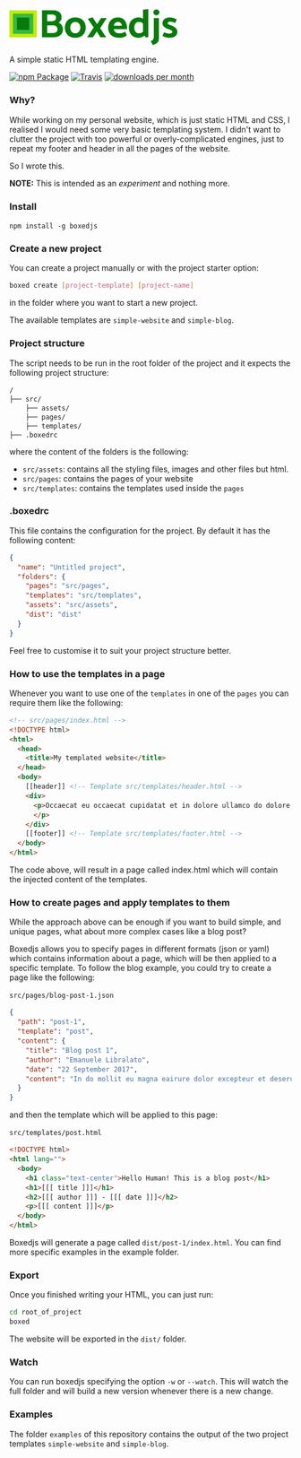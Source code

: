 <img src="https://github.com/10ko/boxedjs-logo/blob/master/logo.svg" alt="boxedjs logo" width="300px" />

A simple static HTML templating engine.


[![npm Package](https://img.shields.io/npm/v/boxedjs.svg?style=flat-square)](https://www.npmjs.org/package/boxedjs)
[![Travis](https://img.shields.io/travis/10ko/boxedjs.svg?style=flat-square)]() [![downloads per month](http://img.shields.io/npm/dm/boxedjs.svg?style=flat-square)](https://www.npmjs.org/package/boxedjs)


### Why?
While working on my personal website, which is just static HTML and CSS, I realised I would need some very basic templating system.
I didn't want to clutter the project with too powerful or overly-complicated engines, just to repeat my footer and header in all the pages of the website.

So I wrote this.

**NOTE:** This is intended as an *experiment* and nothing more.


### Install

```
npm install -g boxedjs
```

### Create a new project
You can create a project manually or with the project starter option:
```bash
boxed create [project-template] [project-name]
```
in the folder where you want to start a new project.

The available templates are `simple-website` and `simple-blog`.

### Project structure
The script needs to be run in the root folder of the project and it expects the following project structure:
```
/
├── src/
    ├── assets/
    ├── pages/
    ├── templates/
├── .boxedrc
```
where the content of the folders is the following:
- `src/assets`: contains all the styling files, images and other files but html.
- `src/pages`: contains the pages of your website
- `src/templates`: contains the templates used inside the `pages`

### .boxedrc
This file contains the configuration for the project.
By default it has the following content:
```json
{
  "name": "Untitled project",
  "folders": {
    "pages": "src/pages",
    "templates": "src/templates",
    "assets": "src/assets",
    "dist": "dist"
  }
}
```
Feel free to customise it to suit your project structure better.


### How to use the templates in a page
Whenever you want to use one of the `templates` in one of the `pages` you can require them like the following:
```html
<!-- src/pages/index.html -->
<!DOCTYPE html>
<html>
  <head>
    <title>My templated website</title>
  </head>
  <body>
    [[header]] <!-- Template src/templates/header.html -->
    <div>
      <p>Occaecat eu occaecat cupidatat et in dolore ullamco do dolore laboris magna deserunt in fugiat aute irure occaecat veniam tempor fugiat qui cillum ad aliquip dolore labore pariatur ut dolore est sit minim amet irure.
      </p>
    </div>
    [[footer]] <!-- Template src/templates/footer.html -->
  </body>
</html>

```
The code above, will result in a page called index.html which will contain the injected content of the templates.

### How to create pages and apply templates to them
While the approach above can be enough if you want to build simple, and unique pages, what about more complex cases like a blog post?

Boxedjs allows you to specify pages in different formats (json or yaml) which contains information about a page, which will be then applied to a specific template. To follow the blog example, you could try to create a page like the following:

`src/pages/blog-post-1.json`
```json
{
  "path": "post-1",
  "template": "post",
  "content": {
    "title": "Blog post 1",
    "author": "Emanuele Libralato",
    "date": "22 September 2017",
    "content": "In do mollit eu magna eairure dolor excepteur et deserunt tempor duis commodo sed eiusmod in ullamco nisi sit eu est occaecat culpa excepteur."
  }
}
```
and then the template which will be applied to this page:

`src/templates/post.html`
```html
<!DOCTYPE html>
<html lang="">
  <body>
    <h1 class="text-center">Hello Human! This is a blog post</h1>
    <h1>[[[ title ]]]</h1>
    <h2>[[[ author ]]] - [[[ date ]]]</h2>
    <p>[[[ content ]]]</p>
  </body>
</html>
```

Boxedjs will generate a page called `dist/post-1/index.html`.
You can find more specific examples in the example folder.

### Export
Once you finished writing your HTML, you can just run:
```bash
cd root_of_project
boxed
```
The website will be exported in the `dist/` folder.

### Watch
You can run boxedjs specifying the option `-w` or `--watch`.
This will watch the full folder and will build a new version whenever there is a new change.

### Examples
The folder `examples` of this repository contains the output of the two project templates `simple-website` and `simple-blog`.
